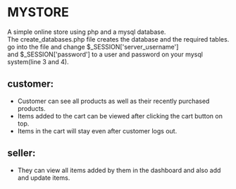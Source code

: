# MYSTORE
A simple online store using php and a mysql database.\
The create_databases.php file creates the database and the required tables. go into the file and change $_SESSION['server_username']\
and $_SESSION['password'] to a user and password on your mysql system(line 3 and 4).

## customer:
  - Customer can see all products as well as their recently purchased products.
  - Items added to the cart can be viewed after clicking the cart button on top.
  - Items in the cart will stay even after customer logs out.
## seller:
  - They can view all items added by them in the dashboard and also add and update items.
